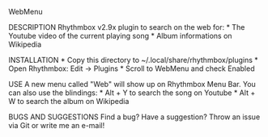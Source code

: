 WebMenu

DESCRIPTION Rhythmbox v2.9x plugin to search on the web for:
              * The Youtube video of the current playing song
              * Album informations on Wikipedia

INSTALLATION * Copy this directory to ~/.local/share/rhythmbox/plugins 
             * Open Rhythmbox: Edit -> Plugins
             * Scroll to WebMenu and check Enabled

USE A new menu called "Web" will show up on Rhythmbox Menu Bar. You can also use the blindings:
    * Alt + Y to search the song on Youtube
    * Alt + W to search the album on Wikipedia

BUGS AND SUGGESTIONS Find a bug? Have a suggestion? Throw an issue via Git or write me an e-mail!
